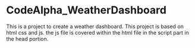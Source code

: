 # CodeAlpha_WeatherDashboard
This is a project to create a weather dashboard. This project is based on html css and js. the js file is covered within the html file in the script part in the head portion.
